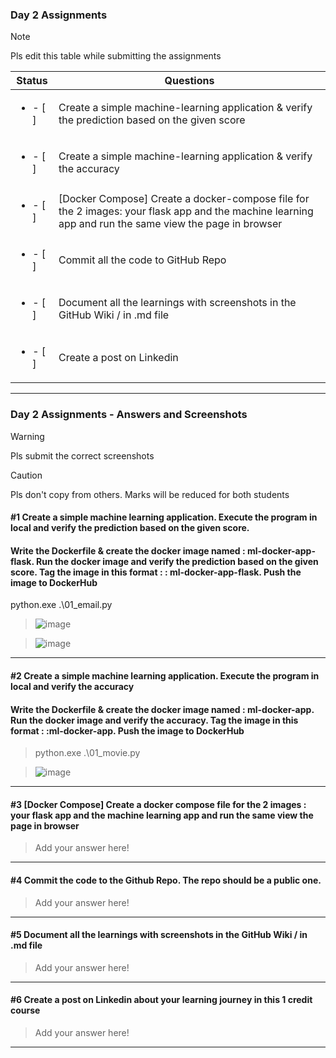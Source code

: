 ### Day 2 Assignments

> [!NOTE]
> Pls edit this table while submitting the assignments

| Status         | Questions     | 
|----------------|---------------|
| <ul><li>- [ ] </li></ul> | Create a simple machine-learning application & verify the prediction based on the given score |
| <ul><li>- [ ] </li></ul> | Create a simple machine-learning application & verify the accuracy |
| <ul><li>- [ ] </li></ul> | [Docker Compose] Create a docker-compose file for the 2 images: your flask app and the machine learning app and run the same view the page in browser |
| <ul><li>- [ ] </li></ul> | Commit all the code to GitHub Repo |
| <ul><li>- [ ] </li></ul> | Document all the learnings with screenshots in the GitHub Wiki / in .md file |
| <ul><li>- [ ] </li></ul> | Create a post on Linkedin  |

***

### Day 2 Assignments - Answers and Screenshots

> [!WARNING]
> Pls submit the correct screenshots

> [!CAUTION]
> Pls don't copy from others. Marks will be reduced for both students

#### #1 Create a simple machine learning application. Execute the program in local and verify the prediction based on the given score. 
#### Write the Dockerfile & create the docker image named : ml-docker-app-flask. Run the docker image and verify the prediction based on the given score. Tag the image in this format : <dockerhub-username>: ml-docker-app-flask. Push the image to DockerHub	
python.exe .\01_email.py

> ![image](https://github.com/user-attachments/assets/d8cff4f7-1b05-4a66-a0b9-b18d574c5b9f)

> ![image](https://github.com/user-attachments/assets/b7e4270e-f9d9-49e6-a7f7-a660cbd17b7e)





***

#### #2 Create a simple machine learning application. Execute the program in local and verify the accuracy
#### Write the Dockerfile & create the docker image named : ml-docker-app. Run the docker image and verify the accuracy. Tag the image in this format : <dockerhub-username>:ml-docker-app. Push the image to DockerHub
> python.exe .\01_movie.py

>![image](https://github.com/user-attachments/assets/dc48a64d-a0cc-462a-b315-4a13a01eba8a)


***

#### #3 [Docker Compose] Create a docker compose file for the 2 images : your flask app and the machine learning app and run the same view the page in browser
> Add your answer here!

***

#### #4 Commit the code to the Github Repo. The repo should be a public one. 
> Add your answer here!

***

#### #5 Document all the learnings with screenshots in the GitHub Wiki / in .md file
> Add your answer here!

***

#### #6 Create a post on Linkedin about your learning journey in this 1 credit course
> Add your answer here!

***
